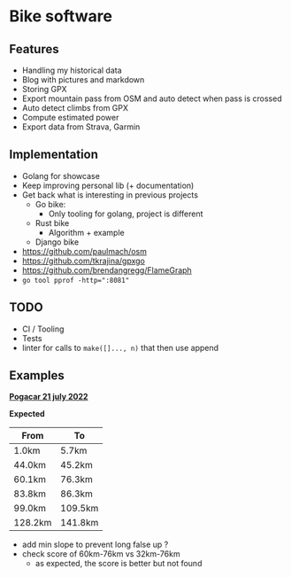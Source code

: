 # Bike software

## Features

- Handling my historical data
- Blog with pictures and markdown
- Storing GPX
- Export mountain pass from OSM and auto detect when pass is crossed
- Auto detect climbs from GPX
- Compute estimated power
- Export data from Strava, Garmin

## Implementation

- Golang for showcase
- Keep improving personal lib (+ documentation)
- Get back what is interesting in previous projects
  - Go bike:
    - Only tooling for golang, project is different
  - Rust bike
    - Algorithm + example
  - Django bike
- https://github.com/paulmach/osm
- https://github.com/tkrajina/gpxgo
- https://github.com/brendangregg/FlameGraph
- `go tool pprof -http=":8081"`

## TODO

- CI / Tooling
- Tests
- linter for calls to `make([]..., n)` that then use append

## Examples

**[Pogacar 21 july 2022](https://www.strava.com/activities/7505784085)**

**Expected**

| From    | To      |
| ------- | ------- |
| 1.0km   | 5.7km   |
| 44.0km  | 45.2km  |
| 60.1km  | 76.3km  |
| 83.8km  | 86.3km  |
| 99.0km  | 109.5km |
| 128.2km | 141.8km |

- add min slope to prevent long false up ?
- check score of 60km-76km vs 32km-76km
  - as expected, the score is better but not found
